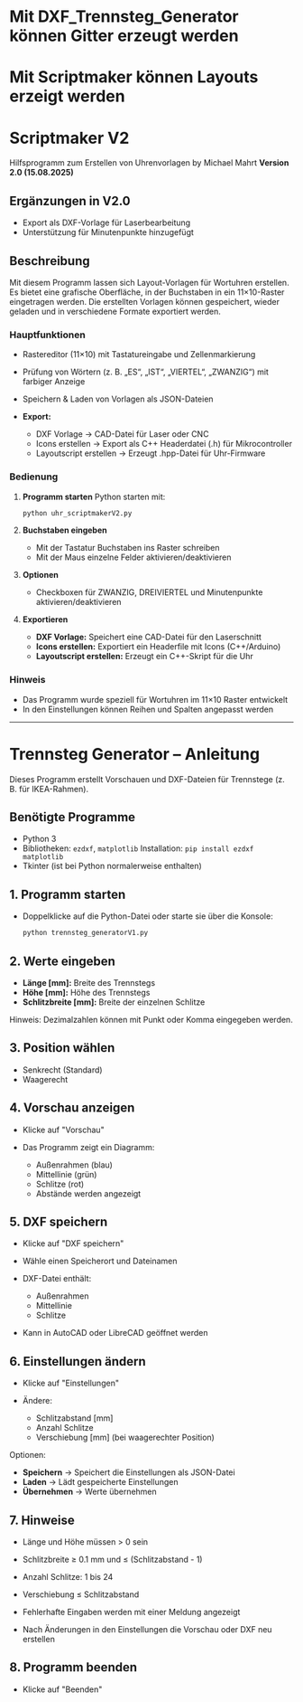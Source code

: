 # Mit DXF_Trennsteg_Generator können Gitter erzeugt werden
# Mit Scriptmaker können Layouts erzeigt werden

# Scriptmaker V2

Hilfsprogramm zum Erstellen von Uhrenvorlagen
by Michael Mahrt
**Version 2.0 (15.08.2025)**

## Ergänzungen in V2.0

* Export als DXF-Vorlage für Laserbearbeitung
* Unterstützung für Minutenpunkte hinzugefügt

## Beschreibung

Mit diesem Programm lassen sich Layout-Vorlagen für Wortuhren erstellen.
Es bietet eine grafische Oberfläche, in der Buchstaben in ein 11×10-Raster eingetragen werden.
Die erstellten Vorlagen können gespeichert, wieder geladen und in verschiedene Formate exportiert werden.

### Hauptfunktionen

* Rastereditor (11×10) mit Tastatureingabe und Zellenmarkierung
* Prüfung von Wörtern (z. B. „ES“, „IST“, „VIERTEL“, „ZWANZIG“) mit farbiger Anzeige
* Speichern & Laden von Vorlagen als JSON-Dateien
* **Export:**

  * DXF Vorlage → CAD-Datei für Laser oder CNC
  * Icons erstellen → Export als C++ Headerdatei (.h) für Mikrocontroller
  * Layoutscript erstellen → Erzeugt .hpp-Datei für Uhr-Firmware

### Bedienung

1. **Programm starten**
   Python starten mit:

   ```bash
   python uhr_scriptmakerV2.py
   ```

2. **Buchstaben eingeben**

   * Mit der Tastatur Buchstaben ins Raster schreiben
   * Mit der Maus einzelne Felder aktivieren/deaktivieren

3. **Optionen**

   * Checkboxen für ZWANZIG, DREIVIERTEL und Minutenpunkte aktivieren/deaktivieren

4. **Exportieren**

   * **DXF Vorlage:** Speichert eine CAD-Datei für den Laserschnitt
   * **Icons erstellen:** Exportiert ein Headerfile mit Icons (C++/Arduino)
   * **Layoutscript erstellen:** Erzeugt ein C++-Skript für die Uhr

### Hinweis

* Das Programm wurde speziell für Wortuhren im 11×10 Raster entwickelt
* In den Einstellungen können Reihen und Spalten angepasst werden

---

# Trennsteg Generator – Anleitung

Dieses Programm erstellt Vorschauen und DXF-Dateien für Trennstege (z. B. für IKEA-Rahmen).

## Benötigte Programme

* Python 3
* Bibliotheken: `ezdxf`, `matplotlib`
  Installation: `pip install ezdxf matplotlib`
* Tkinter (ist bei Python normalerweise enthalten)

## 1. Programm starten

* Doppelklicke auf die Python-Datei oder starte sie über die Konsole:

  ```bash
  python trennsteg_generatorV1.py
  ```

## 2. Werte eingeben

* **Länge \[mm]:** Breite des Trennstegs
* **Höhe \[mm]:** Höhe des Trennstegs
* **Schlitzbreite \[mm]:** Breite der einzelnen Schlitze

Hinweis: Dezimalzahlen können mit Punkt oder Komma eingegeben werden.

## 3. Position wählen

* Senkrecht (Standard)
* Waagerecht

## 4. Vorschau anzeigen

* Klicke auf "Vorschau"
* Das Programm zeigt ein Diagramm:

  * Außenrahmen (blau)
  * Mittellinie (grün)
  * Schlitze (rot)
  * Abstände werden angezeigt

## 5. DXF speichern

* Klicke auf "DXF speichern"
* Wähle einen Speicherort und Dateinamen
* DXF-Datei enthält:

  * Außenrahmen
  * Mittellinie
  * Schlitze
* Kann in AutoCAD oder LibreCAD geöffnet werden

## 6. Einstellungen ändern

* Klicke auf "Einstellungen"
* Ändere:

  * Schlitzabstand \[mm]
  * Anzahl Schlitze
  * Verschiebung \[mm] (bei waagerechter Position)

Optionen:

* **Speichern** → Speichert die Einstellungen als JSON-Datei
* **Laden** → Lädt gespeicherte Einstellungen
* **Übernehmen** → Werte übernehmen

## 7. Hinweise

* Länge und Höhe müssen > 0 sein

* Schlitzbreite ≥ 0.1 mm und ≤ (Schlitzabstand - 1)

* Anzahl Schlitze: 1 bis 24

* Verschiebung ≤ Schlitzabstand

* Fehlerhafte Eingaben werden mit einer Meldung angezeigt

* Nach Änderungen in den Einstellungen die Vorschau oder DXF neu erstellen

## 8. Programm beenden

* Klicke auf "Beenden"
